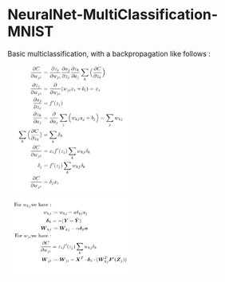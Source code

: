 # NeuralNet-MultiClassification-MNIST
Basic multiclassification, with a backpropagation like follows : 


<img src="plots/softmaxReadme.jpg" width="50%">
<img src="plots/vectorizedReadme.jpg" width="50%">

